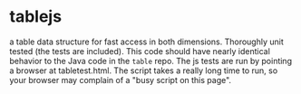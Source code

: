 tablejs
=======
a table data structure for fast access in both dimensions. Thoroughly unit tested (the tests are included). This code should have nearly identical behavior to the Java code in the `table` repo. The js tests are run by pointing a browser at tabletest.html. The script takes a really long time to run, so your browser may complain of a "busy script on this page".
